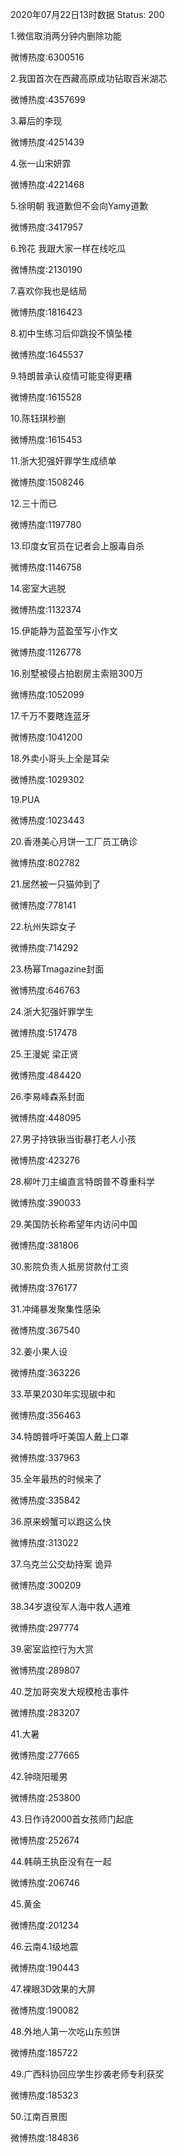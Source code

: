 2020年07月22日13时数据
Status: 200

1.微信取消两分钟内删除功能

微博热度:6300516

2.我国首次在西藏高原成功钻取百米湖芯

微博热度:4357699

3.幕后的李现

微博热度:4251439

4.张一山宋妍霏

微博热度:4221468

5.徐明朝 我道歉但不会向Yamy道歉

微博热度:3417957

6.玲花 我跟大家一样在线吃瓜

微博热度:2130190

7.喜欢你我也是结局

微博热度:1816423

8.初中生练习后仰跳投不慎坠楼

微博热度:1645537

9.特朗普承认疫情可能变得更糟

微博热度:1615528

10.陈钰琪秒删

微博热度:1615453

11.浙大犯强奸罪学生成绩单

微博热度:1508246

12.三十而已

微博热度:1197780

13.印度女官员在记者会上服毒自杀

微博热度:1146758

14.密室大逃脱

微博热度:1132374

15.伊能静为蓝盈莹写小作文

微博热度:1126778

16.别墅被侵占拍剧房主索赔300万

微博热度:1052099

17.千万不要瞎连蓝牙

微博热度:1041200

18.外卖小哥头上全是耳朵

微博热度:1029302

19.PUA

微博热度:1023443

20.香港美心月饼一工厂员工确诊

微博热度:802782

21.居然被一只猫帅到了

微博热度:778141

22.杭州失踪女子

微博热度:714292

23.杨幂Tmagazine封面

微博热度:646763

24.浙大犯强奸罪学生

微博热度:517478

25.王漫妮 梁正贤

微博热度:484420

26.李易峰森系封面

微博热度:448095

27.男子持铁锹当街暴打老人小孩

微博热度:423276

28.柳叶刀主编直言特朗普不尊重科学

微博热度:390033

29.美国防长称希望年内访问中国

微博热度:381806

30.影院负责人抵房贷款付工资

微博热度:376177

31.冲绳暴发聚集性感染

微博热度:367540

32.姜小果人设

微博热度:363226

33.苹果2030年实现碳中和

微博热度:356463

34.特朗普呼吁美国人戴上口罩

微博热度:337963

35.全年最热的时候来了

微博热度:335842

36.原来螃蟹可以跑这么快

微博热度:313022

37.乌克兰公交劫持案 诡异

微博热度:300209

38.34岁退役军人海中救人遇难

微博热度:297774

39.密室监控行为大赏

微博热度:289807

40.芝加哥突发大规模枪击事件

微博热度:283207

41.大暑

微博热度:277665

42.钟晓阳暖男

微博热度:253800

43.日作诗2000首女孩师门起底

微博热度:252674

44.韩萌王执臣没有在一起

微博热度:206746

45.黄金

微博热度:201234

46.云南4.1级地震

微博热度:190443

47.裸眼3D效果的大屏

微博热度:190082

48.外地人第一次吃山东煎饼

微博热度:185722

49.广西科协回应学生抄袭老师专利获奖

微博热度:185323

50.江南百景图

微博热度:184836

